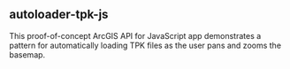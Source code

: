 ## autoloader-tpk-js


This proof-of-concept ArcGIS API for JavaScript app demonstrates a pattern for automatically loading TPK files as the user pans and zooms the basemap.

